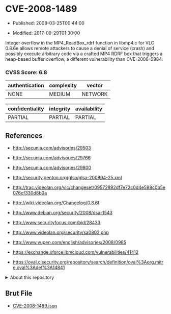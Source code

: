 # CVE-2008-1489

- Published: 2008-03-25T00:44:00

- Modified: 2017-09-29T01:30:00

Integer overflow in the MP4_ReadBox_rdrf function in libmp4.c for VLC 0.8.6e allows remote attackers to cause a denial of service (crash) and possibly execute arbitrary code via a crafted MP4 RDRF box that triggers a heap-based buffer overflow, a different vulnerability than CVE-2008-0984.

### CVSS Score: **6.8**

| authentication | complexity | vector |
| --- | --- | --- |
| NONE | MEDIUM | NETWORK |

| confidentiality | integrity | availability |
| --- | --- | --- |
| PARTIAL | PARTIAL | PARTIAL |

## References

* http://secunia.com/advisories/29503

* http://secunia.com/advisories/29766

* http://secunia.com/advisories/29800

* http://security.gentoo.org/glsa/glsa-200804-25.xml

* http://trac.videolan.org/vlc/changeset/09572892df7e72c0d4e598c0b5e076cf330d8b0a

* http://wiki.videolan.org/Changelog/0.8.6f

* http://www.debian.org/security/2008/dsa-1543

* http://www.securityfocus.com/bid/28433

* http://www.videolan.org/security/sa0803.php

* http://www.vupen.com/english/advisories/2008/0985

* https://exchange.xforce.ibmcloud.com/vulnerabilities/41412

* https://oval.cisecurity.org/repository/search/definition/oval%3Aorg.mitre.oval%3Adef%3A14841

<details>
<summary>About this repository</summary> 

  This repository is part of the project [Live Hack CVE](https://github.com/Live-Hack-CVE). Main website can be found [www.live-hack.org](https://www.live-hack.org) 
  
  Made by [Sn0wAlice](https://github.com/Sn0wAlice) for the people that care about security and need to have a feed of the latest CVEs. Hope you enjoy it, don't forget to star the repo and follow me on [Twitter](https://twitter.com/Sn0wAlice) and [Github](https://github.com/Sn0wAlice). And that is my [personnal website](https://www.alice-snow.me/)

  - [Home Page](https://github.com/Live-Hack-CVE)
  - [Framework](https://github.com/Live-Hack-CVE/cve-framework)
  - [CVE database](https://github.com/Live-Hack-CVE/full_database)
  - [Changelog](https://github.com/Live-Hack-CVE/Changelog)
</details>

## Brut File

* [CVE-2008-1489.json](https://raw.githubusercontent.com/Live-Hack-CVE/full_database/main/cves/2008/CVE-2008-1489.json)

